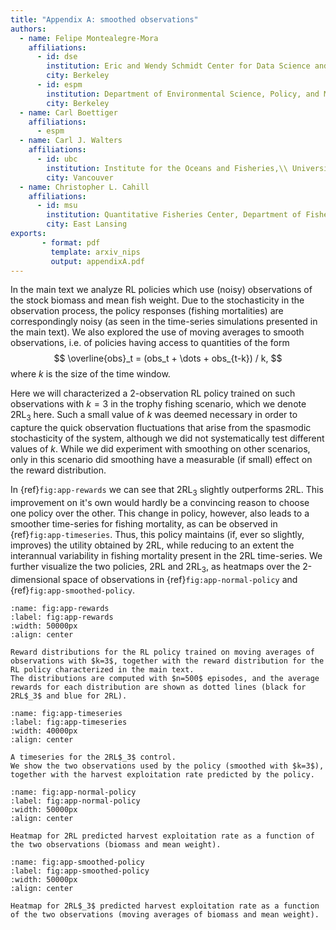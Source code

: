 ```yaml
---
title: "Appendix A: smoothed observations"
authors:
  - name: Felipe Montealegre-Mora
    affiliations: 
      - id: dse
        institution: Eric and Wendy Schmidt Center for Data Science and Environment\\ University of California,  Berkeley
        city: Berkeley
      - id: espm
        institution: Department of Environmental Science, Policy, and Management\\ University of California,  Berkeley
        city: Berkeley
  - name: Carl Boettiger
    affiliations:
      - espm
  - name: Carl J. Walters
    affiliations:
      - id: ubc
        institution: Institute for the Oceans and Fisheries,\\ University of British Columbia, 
        city: Vancouver
  - name: Christopher L. Cahill
    affiliations:
      - id: msu
        institution: Quantitative Fisheries Center, Department of Fisheries and Wildlife,\\ Michigan State University, 
        city: East Lansing
exports:
       - format: pdf
         template: arxiv_nips
         output: appendixA.pdf
---
```


In the main text we analyze RL policies which use (noisy) observations of the stock biomass and mean fish weight.
Due to the stochasticity in the observation process, the policy responses (fishing mortalities) are correspondingly noisy (as seen in the time-series simulations presented in the main text).
We also explored the use of moving averages to smooth observations, i.e. of policies having access to quantities of the form
$$
  \overline{obs}_t = (obs_t + \dots + obs_{t-k}) / k,
$$
where $k$ is the size of the time window.

Here we will characterized a 2-observation RL policy trained on such observations with $k=3$ in the trophy fishing scenario, which we denote 2RL$_3$ here.
Such a small value of $k$ was deemed necessary in order to capture the quick observation fluctuations that arise from the spasmodic stochasticity of the system, although we did not systematically test different values of $k$.
While we did experiment with smoothing on other scenarios, only in this scenario did smoothing have a measurable (if small) effect on the reward distribution.

In {ref}`fig:app-rewards` we can see that 2RL$_3$ slightly outperforms 2RL.
This improvement on it's own would hardly be a convincing reason to choose one policy over the other.
This change in policy, however, also leads to a smoother time-series for fishing mortality, as can be observed in {ref}`fig:app-timeseries`.
Thus, this policy maintains (if, ever so slightly, improves) the utility obtained by 2RL, while reducing to an extent the interannual variability in fishing mortality present in the 2RL time-series.
We further visualize the two policies, 2RL and 2RL$_3$, as heatmaps over the 2-dimensional space of observations in {ref}`fig:app-normal-policy` and {ref}`fig:app-smoothed-policy`.

```{figure} figures/appendix/rewards.png
:name: fig:app-rewards
:label: fig:app-rewards
:width: 50000px
:align: center

Reward distributions for the RL policy trained on moving averages of observations with $k=3$, together with the reward distribution for the RL policy characterized in the main text.
The distributions are computed with $n=500$ episodes, and the average rewards for each distribution are shown as dotted lines (black for 2RL$_3$ and blue for 2RL).
```

```{figure} figures/appendix/time-series.png
:name: fig:app-timeseries
:label: fig:app-timeseries
:width: 40000px
:align: center

A timeseries for the 2RL$_3$ control. 
We show the two observations used by the policy (smoothed with $k=3$), together with the harvest exploitation rate predicted by the policy.
```

```{figure} figures/appendix/normal-policy.png
:name: fig:app-normal-policy
:label: fig:app-normal-policy
:width: 50000px
:align: center

Heatmap for 2RL predicted harvest exploitation rate as a function of the two observations (biomass and mean weight).
```

```{figure} figures/appendix/smoothed-policy.png
:name: fig:app-smoothed-policy
:label: fig:app-smoothed-policy
:width: 50000px
:align: center

Heatmap for 2RL$_3$ predicted harvest exploitation rate as a function of the two observations (moving averages of biomass and mean weight).
```
